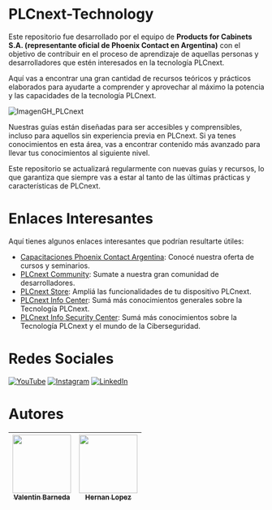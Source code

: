 # PLCnext-Technology
Este repositorio fue desarrollado por el equipo de **Products for Cabinets S.A. (representante oficial de Phoenix Contact en Argentina)** con el objetivo de contribuir en el proceso de aprendizaje de aquellas personas y desarrolladores que estén interesados en la tecnología PLCnext.

Aquí vas a encontrar una gran cantidad de recursos teóricos y prácticos elaborados para ayudarte a comprender y aprovechar al máximo la potencia y las capacidades de la tecnología PLCnext.

![ImagenGH_PLCnext](https://github.com/PhoenixContactArgentina/PLCnext-Technology/assets/139789794/0932d04e-9026-4026-8b6b-fdaaecef6eca)

Nuestras guías están diseñadas para ser accesibles y comprensibles, incluso para aquellos sin experiencia previa en PLCnext. Si ya tenes conocimientos en esta área, vas a encontrar contenido más avanzado para llevar tus conocimientos al siguiente nivel.

Este repositorio se actualizará regularmente con nuevas guías y recursos, lo que garantiza que siempre vas a estar al tanto de las últimas prácticas y características de PLCnext.

# Enlaces Interesantes

Aquí tienes algunos enlaces interesantes que podrían resultarte útiles:

- [Capacitaciones Phoenix Contact Argentina](https://www.phoenixcontact.com/es-ar/capacitaciones): Conocé nuestra oferta de cursos y seminarios.
- [PLCnext Community](https://www.plcnext-community.net/): Sumate a nuestra gran comunidad de desarrolladores.
- [PLCnext Store](https://www.plcnextstore.com/world/): Ampliá las funcionalidades de tu dispositivo PLCnext.
- [PLCnext Info Center](https://www.plcnext.help/te/PLCnext_Engineer/Getting_started_with_PLCnext_Engineer.htm): Sumá más conocimientos generales sobre la Tecnología PLCnext.
- [PLCnext Info Security Center](https://security.plcnext.help/se/About/Home.htm): Sumá más conocimientos sobre la Tecnología PLCnext y el mundo de la Ciberseguridad.

# Redes Sociales

[![YouTube](https://img.shields.io/badge/YouTube-phoenixcontactargentina-red?style=for-the-badge&logo=youtube)](https://www.youtube.com/@phoenixcontactargentina/videos)
[![Instagram](https://img.shields.io/badge/Instagram-@phoenixcontactar-purple?style=for-the-badge&logo=instagram)](https://www.instagram.com/phoenixcontactar/)
[![LinkedIn](https://img.shields.io/badge/LinkedIn-phoenixcontact-blue?style=for-the-badge&logo=linkedin)](https://www.linkedin.com/company/phoenix-contact/)

# Autores

| [<img src="https://avatars.githubusercontent.com/valentinbarneda" width=115><br><sub>Valentin Barneda</sub>](https://github.com/valentinbarneda) | [<img src="https://avatars.githubusercontent.com/hernanlpz" width=115><br><sub>Hernan Lopez</sub>](https://github.com/hernanlpz) | 
| :---: | :---: | 
